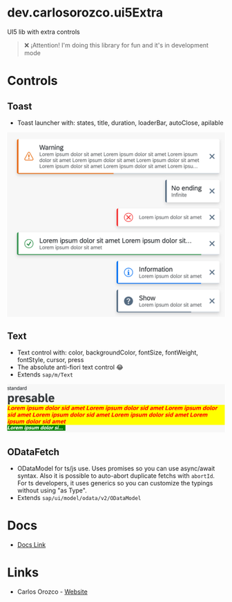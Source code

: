 # dev.carlosorozco.ui5Extra

UI5 lib with extra controls

> ❌ ¡Attention! I'm doing this library for fun and it's in development mode

# Controls

## Toast

- Toast launcher with: states, title, duration, loaderBar, autoClose, apilable

<img src="media/Toast.png" width="600">

## Text

- Text control with: color, backgroundColor, fontSize, fontWeight, fontStyle, cursor, press
- The absolute anti-fiori text control 😂
- Extends `sap/m/Text`

<img src="media/Text.png" width="600">

## ODataFetch

- ODataModel for ts/js use. Uses promises so you can use async/await syntax. Also it is possible to auto-abort duplicate fetchs with `abortId`. For ts developers, it uses generics so you can customize the typings without using "as Type".
- Extends `sap/ui/model/odata/v2/ODataModel`

# Docs

- [Docs Link](https://carlosorozco88.github.io/ui5-extra/)

# Links

- Carlos Orozco - [Website](https://carlosorozco.dev)
